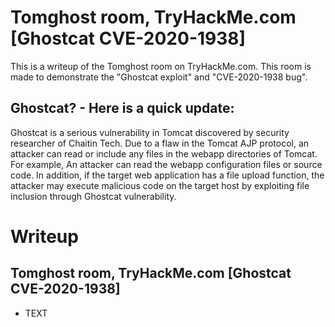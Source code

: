 
# Tomghost room, TryHackMe.com [Ghostcat CVE-2020-1938]
This is a writeup of the Tomghost room on TryHackMe.com. This room is made to demonstrate the "Ghostcat exploit" and "CVE-2020-1938 bug".

## Ghostcat? - Here is a quick update:
Ghostcat is a serious vulnerability in Tomcat discovered by security researcher of Chaitin Tech. Due to a flaw in the Tomcat AJP protocol, an attacker can read or include any files in the webapp directories of Tomcat. For example, An attacker can read the webapp configuration files or source code. In addition, if the target web application has a file upload function, the attacker may execute malicious code on the target host by exploiting file inclusion through Ghostcat vulnerability.


# Writeup
## Tomghost room, TryHackMe.com [Ghostcat CVE-2020-1938]
- TEXT


